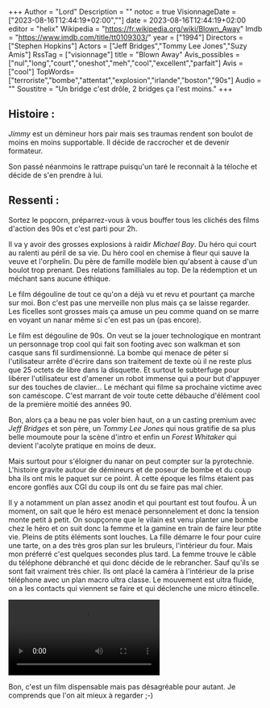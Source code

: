 +++
Author = "Lord"
Description = ""
notoc = true
VisionnageDate = ["2023-08-16T12:44:19+02:00",""]
date = 2023-08-16T12:44:19+02:00
editor = "helix"
Wikipedia = "https://fr.wikipedia.org/wiki/Blown_Away"
Imdb = "https://www.imdb.com/title/tt0109303/"
year = ["1994"]
Directors = ["Stephen Hopkins"]
Actors = ["Jeff Bridges","Tommy Lee Jones","Suzy Amis"]
RssTag = ["visionnage"]
title = "Blown Away"
Avis_possibles = ["nul","long","court","oneshot","meh","cool","excellent","parfait"]
Avis = ["cool"] 
TopWords=["terroriste","bombe","attentat","explosion","irlande","boston","90s"]
Audio = ""
Soustitre = "Un bridge c'est drôle, 2 bridges ça l'est moins."
+++
## Histoire :
*Jimmy* est un démineur hors pair mais ses traumas rendent son boulot de moins en moins supportable.
Il décide de raccrocher et de devenir formateur.

Son passé néanmoins le rattrape puisqu'un taré le reconnait à la téloche et décide de s'en prendre à lui. 

## Ressenti :
Sortez le popcorn, préparrez-vous à vous bouffer tous les clichés des films d'action des 90s et c'est parti pour 2h.

Il va y avoir des grosses explosions à raidir *Michael Bay*.
Du héro qui court au ralenti au péril de sa vie.
Du héro cool en chemise à fleur qui sauve la veuve et l'orphelin.
Du père de famille modèle bien qu'absent à cause d'un boulot trop prenant.
Des relations familliales au top.
De la rédemption et un méchant sans aucune éthique.

Le film dégouline de tout ce qu'on a déjà vu et revu et pourtant ça marche sur moi.
Bon c'est pas une merveille non plus mais ça se laisse regarder.
Les ficelles sont grosses mais ça amuse un peu comme quand on se marre en voyant un nanar même si c'en est pas un (pas encore).

Le film est dégouline de 90s.
On veut se la jouer technologique en montrant un personnage trop cool qui fait son footing avec son walkman et son casque sans fil surdimensionné.
La bombe qui menace de péter si l'utilisateur arrête d'écrire dans son traitement de texte où il ne reste plus que 25 octets de libre dans la disquette.
Et surtout le subterfuge pour libérer l'utilisateur est d'amener un robot immense qui a pour but d'appuyer sur des touches de clavier…
Le méchant qui filme sa prochaine victime avec son caméscope.
C'est marrant de voir toute cette débauche d'élément cool de la première moitié des années 90.

Bon, alors ça a beau ne pas voler bien haut, on a un casting premium avec *Jeff Bridges* et son père, un *Tommy Lee Jones* qui nous gratifie de sa plus belle moumoute pour la scène d'intro et enfin un *Forest Whitaker* qui devient l'acolyte pratique en moins de deux.

Mais surtout pour s'éloigner du nanar on peut compter sur la pyrotechnie.
L'histoire gravite autour de démineurs et de poseur de bombe et du coup bha ils ont mis le paquet sur ce point.
À cette époque les films étaient pas encore gonflés aux CGI du coup ils ont du se faire pas mal chier.

Il y a notamment un plan assez anodin et qui pourtant est tout foufou.
À un moment, on sait que le héro est menacé personnelement et donc la tension monte petit à petit.
On soupçonne que le vilain est venu planter une bombe chez le héro et on suit donc la femme et la gamine en train de faire leur ptite vie.
Pleins de ptits éléments sont louches.
La fille démarre le four pour cuire une tarte, on a des très gros plan sur les bruleurs, l'intérieur du four.
Mais mon préferré c'est quelques secondes plus tard.
La femme trouve le câble du téléphone débranché et qui donc décide de le rebrancher.
Sauf qu'ils se sont fait vraiment très chier.
Ils ont placé la caméra à l'intérieur de la prise téléphone avec un plan macro ultra classe.
Le mouvement est ultra fluide, on a les contacts qui viennent se faire et qui déclenche une micro étincelle.

<video src="telephone.webm" controls loop>La fameuse scène du branchement.</video>

Bon, c'est un film dispensable mais pas désagréable pour autant.
Je comprends que l'on ait mieux à regarder ;-)
